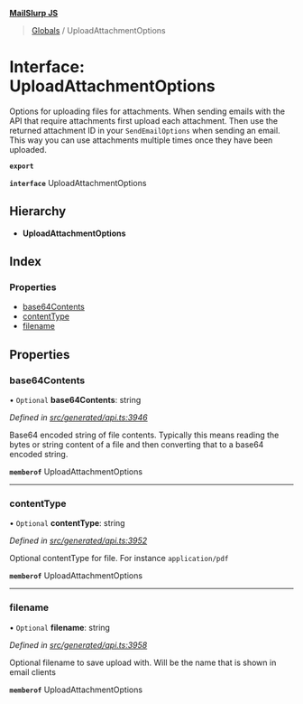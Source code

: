 **[MailSlurp JS](../README.md)**

> [Globals](../README.md) / UploadAttachmentOptions

# Interface: UploadAttachmentOptions

Options for uploading files for attachments. When sending emails with the API that require attachments first upload each attachment. Then use the returned attachment ID in your `SendEmailOptions` when sending an email. This way you can use attachments multiple times once they have been uploaded.

**`export`** 

**`interface`** UploadAttachmentOptions

## Hierarchy

* **UploadAttachmentOptions**

## Index

### Properties

* [base64Contents](uploadattachmentoptions.md#base64contents)
* [contentType](uploadattachmentoptions.md#contenttype)
* [filename](uploadattachmentoptions.md#filename)

## Properties

### base64Contents

• `Optional` **base64Contents**: string

*Defined in [src/generated/api.ts:3946](https://github.com/mailslurp/mailslurp-client/blob/359c034/src/generated/api.ts#L3946)*

Base64 encoded string of file contents. Typically this means reading the bytes or string content of a file and then converting that to a base64 encoded string.

**`memberof`** UploadAttachmentOptions

___

### contentType

• `Optional` **contentType**: string

*Defined in [src/generated/api.ts:3952](https://github.com/mailslurp/mailslurp-client/blob/359c034/src/generated/api.ts#L3952)*

Optional contentType for file. For instance `application/pdf`

**`memberof`** UploadAttachmentOptions

___

### filename

• `Optional` **filename**: string

*Defined in [src/generated/api.ts:3958](https://github.com/mailslurp/mailslurp-client/blob/359c034/src/generated/api.ts#L3958)*

Optional filename to save upload with. Will be the name that is shown in email clients

**`memberof`** UploadAttachmentOptions
